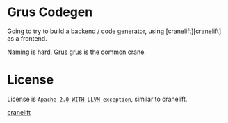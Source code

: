 # Grus Codegen

Going to try to build a backend / code generator, using [cranelift][cranelift] as a frontend.

Naming is hard, [Grus grus](https://en.wikipedia.org/wiki/Common_crane) is the common crane.


# License
License is [`Apache-2.0 WITH LLVM-exception`](./LICENSE), similar to cranelift.

[cranelift](https://cranelift.dev/)